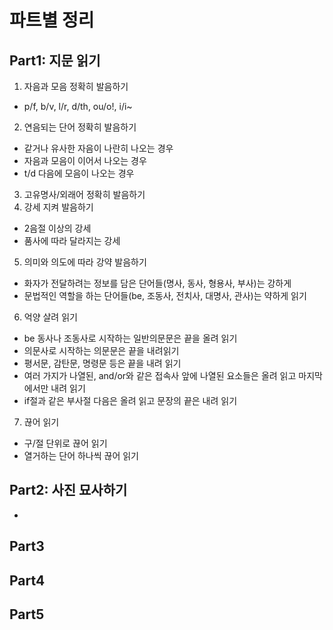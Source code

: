 # 파트별 정리

## Part1: 지문 읽기
1. 자음과 모음 정확히 발음하기
- p/f, b/v, l/r, d/th, ou/o!, i/i~
2. 연음되는 단어 정확히 발음하기
- 같거나 유사한 자음이 나란히 나오는 경우
- 자음과 모음이 이어서 나오는 경우
- t/d 다음에 모음이 나오는 경우
3. 고유명사/외래어 정확히 발음하기
4. 강세 지켜 발음하기
- 2음절 이상의 강세
- 품사에 따라 달라지는 강세
5. 의미와 의도에 따라 강약 발음하기
- 화자가 전달하려는 정보를 담은 단어들(명사, 동사, 형용사, 부사)는 강하게
- 문법적인 역할을 하는 단어들(be, 조동사, 전치사, 대명사, 관사)는 약하게 읽기
6. 억양 살려 읽기
- be 동사나 조동사로 시작하는 일반의문문은 끝을 올려 읽기
- 의문사로 시작하는 의문문은 끝을 내려읽기
- 평서문, 감탄문, 명령문 등은 끝을 내려 읽기
- 여러 가지가 나열된, and/or와 같은 접속사 앞에 나열된 요소들은 올려 읽고 마지막에서만 내려 읽기
- if절과 같은 부사절 다음은 올려 읽고 문장의 끝은 내려 읽기
7. 끊어 읽기
- 구/절 단위로 끊어 읽기
- 열거하는 단어 하나씩 끊어 읽기

## Part2: 사진 묘사하기
- 

## Part3

## Part4

## Part5
